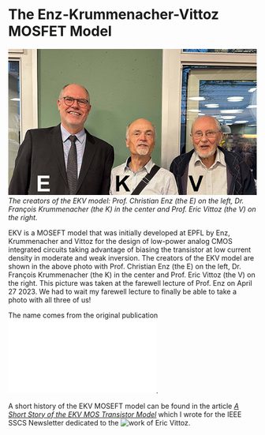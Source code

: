 # The Enz-Krummenacher-Vittoz MOSFET Model

![The initial creators of the EKV model](/img/EKV.png)  
*The creators of the EKV model: Prof. Christian Enz (the E) on the left, Dr. François Krummenacher (the K) in the center and Prof. Eric Vittoz (the V) on the right.*

EKV is a MOSEFT model that was initially developed at EPFL by Enz, Krummenacher and Vittoz for the design of low-power analog CMOS integrated circuits taking advantage of biasing the transistor at low current density in moderate and weak inversion. The creators of the EKV model are shown in the above photo with Prof. Christian Enz (the E) on the left, Dr. François Krummenacher (the K) in the center and Prof. Eric Vittoz (the V) on the right. This picture was taken at the farewell lecture of Prof. Enz on April 27 2023. We had to wait my farewell lecture to finally be able to take a photo with all three of us!

The name comes from the original publication ![*An Analytical MOS Transistor Model Valid in All Regions of Operation and Dedicated to Low-Voltage and Low-Current Applications*](/EKV2.6/docs/EKV_original_paper_1995_prepub.pdf).

A short history of the EKV MOSEFT model can be found in the article [*A Short Story of the EKV MOS Transistor Model*](https://ieeexplore.ieee.org/stamp/stamp.jsp?tp=&arnumber=4785778) which I wrote for the IEEE SSCS Newsletter dedicated to the ![work of Eric Vittoz](https://ieeexplore.ieee.org/xpl/tocresult.jsp?isnumber=4785770&punumber=4563671).

